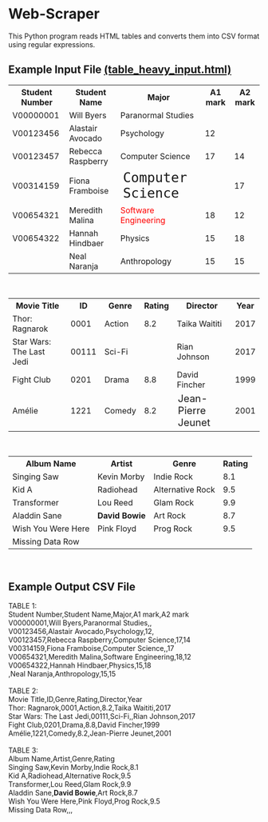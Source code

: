 # Web-Scraper
This Python program reads HTML tables and converts them into CSV format using regular expressions.

## Example Input File [(table_heavy_input.html)](https://github.com/chloe-blankers/Web-Scraper/blob/master/table_heavy_input.html)
<table>
    <tr>
        <th>Student Number</th>
        <th>Student Name</th>
        <th>Major</th>
        <th>A1 mark</th>
        <th>A2 mark</th>
    </tr  >
    <tr> 
        <td>V00000001</td>
        <td>Will Byers</td>
        <td>Paranormal Studies</td> 
    </tr>
    <tr>
        <td>V00123456</td>
        <td>Alastair      Avocado</td>
        <td>   Psychology</td>
        <td>12</td>
        <td></td>
    </tr>
    <tr>
        <td>V00123457</td>
        <td>Rebecca Raspberry</td>
        <td>Computer Science</td>
        <td>17</td>
        <td>14</td>
    </tr>
    <tr>
        <td>V00314159</td>
        <td>Fiona Framboise</td>
        <td style="font-family: monospace; font-size: 20pt;"> Computer Science</td>
        <td>         </td>
        <td>17</td>
    </tr>
    <tr>
        <td>V00654321</td>
        <td>Meredith Malina</td>
        <td style="color: red;">Software Engineering</td>
        <td>18</td>
        <td>12</td>
    </tr>
    <tr>
        <td>V00654322</td>
        <td>Hannah Hindbaer</td>
        <td>Physics</td>
        <td>15</td>
        <td>18</td>
    </tr>
    <tr>
        <td></td>
        <td>Neal Naranja</td>
        <td>Anthropology</td>
        <td>15</td>
        <td>15</td>
    </tr>
</table>
<br />

<table>
    <tr>
        <th>Movie Title</th>
        <th>ID</th>
        <th>Genre</th>
        <th>Rating</th>
        <th>Director</th>
        <th>Year</th>
    </tr  >
    <tr> 
        <td>Thor: Ragnarok</td>
        <td>0001</td>
        <td>Action</td>
        <td>8.2</td> 
        <td>Taika Waititi</td>
        <td>2017</td>
    </tr>
    <tr> 
        <td>Star Wars: The Last Jedi</td>
        <td>00111</td>
        <td>Sci-Fi</td>
        <td></td> 
        <td>Rian Johnson</td>
        <td>2017</td>
    </tr>
    <tr> 
        <td>Fight Club</td>
        <td>0201</td>
        <td>Drama</td>
        <td>8.8</td> 
        <td class="dir">David Fincher</td>
        <td>1999</td>
    </tr>
    <tr> 
        <td> Amélie</td>
        <td>1221</td>
        <td>Comedy</td>
        <td>8.2</td> 
        <td class="dir" style="font-size : 20px;"  >Jean-Pierre Jeunet</td   >
        <td>2001</td>
    </tr>
</table>
<br />

<table>
    <tr>
        <th>Album Name</th>
        <th>Artist</th>
        <th>Genre</th>
        <th>Rating</th>
    </tr  >
    <tr> 
        <td>Singing Saw</td>
        <td> Kevin Morby</td>
        <td>Indie Rock</td> 
        <td>8.1</td>
    </tr>
    <tr> 
        <td>Kid A</td>
        <td> Radiohead</td>
        <td>Alternative Rock</td> 
        <td>9.5</td>
    </tr>
    <tr> 
        <td>Transformer</td>
        <td> Lou Reed</td>
        <td> Glam Rock</td> 
        <td>9.9</td>
    </tr>
    <tr>
        <td>Aladdin Sane</td>
        <td><strong>David Bowie</strong></td>
        <td>Art Rock</td> 
        <td>8.7</td>
    </tr>
    <tr>
        <td>Wish You Were Here</td>
        <td> Pink Floyd</td>
        <td>Prog Rock</td> 
        <td>9.5</td>
    </tr>
    <tr>
        <td>Missing Data Row</td>
        <td></td>
    </tr>
</table>
<br />


## Example Output CSV File
TABLE 1:</br>
Student Number,Student Name,Major,A1 mark,A2 mark</br>
V00000001,Will Byers,Paranormal Studies,,</br>
V00123456,Alastair Avocado,Psychology,12,</br>
V00123457,Rebecca Raspberry,Computer Science,17,14</br>
V00314159,Fiona Framboise,Computer Science,,17</br>
V00654321,Meredith Malina,Software Engineering,18,12</br>
V00654322,Hannah Hindbaer,Physics,15,18</br>
,Neal Naranja,Anthropology,15,15</br>
</br>
TABLE 2:</br>
Movie Title,ID,Genre,Rating,Director,Year</br>
Thor: Ragnarok,0001,Action,8.2,Taika Waititi,2017</br>
Star Wars: The Last Jedi,00111,Sci-Fi,,Rian Johnson,2017</br>
Fight Club,0201,Drama,8.8,David Fincher,1999</br>
Amélie,1221,Comedy,8.2,Jean-Pierre Jeunet,2001</br>
</br>
TABLE 3:</br>
Album Name,Artist,Genre,Rating</br>
Singing Saw,Kevin Morby,Indie Rock,8.1</br>
Kid A,Radiohead,Alternative Rock,9.5</br>
Transformer,Lou Reed,Glam Rock,9.9</br>
Aladdin Sane,<strong>David Bowie</strong>,Art Rock,8.7</br>
Wish You Were Here,Pink Floyd,Prog Rock,9.5</br>
Missing Data Row,,,</br>





